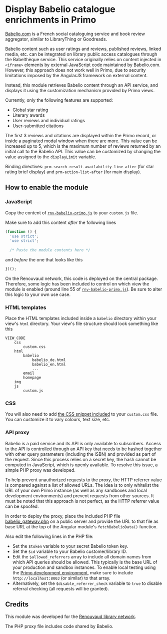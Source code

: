 # Display Babelio catalogue enrichments in Primo

[Babelio.com](https://babelio.com) is a French social cataloguing service and book review aggregator, similar to LibraryThing or Goodreads.

Babelio content such as user ratings and reviews, published reviews, linked media, etc. can be integrated on library public access catalogues 
through the Babelthèque service. This service originally relies on content injected in `<iframe>` elements by external JavaScript code maintained
by Babelio.com. However, this approach does not work well in Primo, due to security limitations imposed by the AngularJS framework on external content.

Instead, this module retrieves Babelio content through an API service, and displays it using the customization
mechanism provided by Primo views.

Currently, only the following features are supported:
* Global star rating
* Literary awards
* User reviews and individual ratings
* User-submitted citations

The first 3 reviews and citations are displayed within the Primo record, or inside a paginated modal window when there are more. This value can be increased
up to 5, which is the maximum number of reviews returned by an initial call to the Babelio API. This value can be customized by changing the value assigned to
the `displayLimit` variable.

Binding directives: `prm-search-result-availability-line-after` (for star rating brief display) and `prm-action-list-after` (for main display).

## How to enable the module

### JavaScript

Copy the content of [`rnv-babelio-primo.js`](js/rnv-babelio-primo.js) to your `custom.js` file.

Make sure to add this content *after* the following lines

```JavaScript
(function () {
  'use strict';
  'use strict';
  
  /* Paste the module contents here */
```

and *before* the one that looks like this

```JavaScript
})();
```

On the Renouvaud network, this code is deployed on the central package. Therefore, some logic has been included to control on which view the module is
enabled (around line 55 of [`rnv-babelio-primo.js`](js/rnv-babelio-primo.js#L55)). Be sure to alter this logic to your own use case.

### HTML templates

Place the HTML templates included inside a `babelio` directory within your view's `html` directory. Your view's file structure should look something like this

```
VIEW_CODE
    css
        custom.css
    html
        babelio
            babelio_de.html
            babelio_en.html
            ...
        email
        homepage
    img
    js
        custom.js
```

### CSS

You will also need to add [the CSS snippet included](css/rnv-babelio.css) to your `custom.css` file. You can customize it to vary
colours, text size, etc.

### API proxy

Babelio is a paid service and its API is only available to subscribers. Access to the API is controlled through an API key that needs to be hashed together
with other query parameters (including the ISBN) and provided as part of the request. Since this process relies on a secret key, the hash cannot be computed
in JavaScript, which is openly available. To resolve this issue, a simple PHP proxy was developed.

To help prevent unauthorized requests to the proxy, the HTTP referrer value is compared against a list of allowed URLs. The idea is to only whitelist the URL of your
own Primo instance (as well as any sandboxes and local development environments) and prevent requests from other sources. It must be noted that this approach is not perfect, 
as the HTTP referrer value can be spoofed.

In order to deploy the proxy, place the included PHP file [babelio_gateway.php](babelio_gateway.php) on a public server and provide the URL to that file as base URL
at the top of the Angular module's `fetchBabelioData()` function.

Also edit the following lines in the PHP file:
- Set the `$token` variable to your secret Babelio token key.
- Set the `$id` variable to your Babelio customer/library ID.
- Edit the `$allowed_referrers` array to include all domain names from which API queries should be allowed. This typically is the base URL of your production and sandbox instances. To enable local testing using the [Primo development environment](https://github.com/ExLibrisGroup/primo-explore-devenv), make sure to include `http://localhost:8003` (or similar) to that array.
- Alternatively, set the `$disable_referrer_check` variable to `true` to disable referral checking (all requests will be granted).

## Credits
This module was developed for the [Renouvaud library network](https://www.bcu-lausanne.ch/en/mandats/).

The PHP proxy file includes code shared by Babelio.